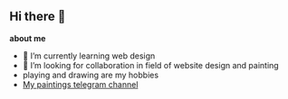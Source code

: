 ## Hi there 👋
**about me**
-  🌱 I’m currently learning web design
-  👯 I’m looking for collaboration in field of website design and painting
-  playing and drawing are my hobbies
-  [My paintings telegram channel](https://t.me/my_digital_painting)

  
<!--
**mobinavm/mobinavm** is a ✨ _special_ ✨ repository because its `README.md` (this file) appears on your GitHub profile.

Here are some ideas to get you started:

- 🔭 I’m currently working on ...


- 🤔 I’m looking for help with ...
- 💬 Ask me about ...
- 📫 How to reach me: ...
- 😄 Pronouns: ...
- ⚡ Fun fact: ...
-->
